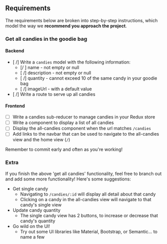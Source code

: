 ## Requirements

The requirements below are broken into step-by-step instructions, which model the way we **recommend you approach the project**.

### Get all candies in the goodie bag

#### Backend

- [ /] Write a `candies` model with the following information:
  - [/ ] name - not empty or null
  - [ /] description - not empty or null
  - [ /] quantity - cannot exceed 10 of the same candy in your goodie bag
  - [ /] imageUrl - with a default value
- [ /] Write a route to serve up all candies

#### Frontend

- [ ] Write a candies sub-reducer to manage candies in your Redux store
- [ ] Write a component to display a list of all candies
- [ ] Display the all-candies component when the url matches `/candies`
- [ ] Add links to the navbar that can be used to navigate to the all-candies view and the home view (`/`)

Remember to commit early and often as you're working!

### Extra

If you finish the above 'get all candies' functionality, feel free to branch out and add some more functionality! Here's some suggestions:

- Get single candy
  - Navigating to `/candies/:id` will display all detail about that candy
  - Clicking on a candy in the all-candies view will navigate to that candy's single view
- Update candy quantity
  - The single candy view has 2 buttons, to increase or decrease that candy's quantity
- Go wild on the UI!
  - Try out some UI libraries like Material, Bootstrap, or Semantic... to name a few
